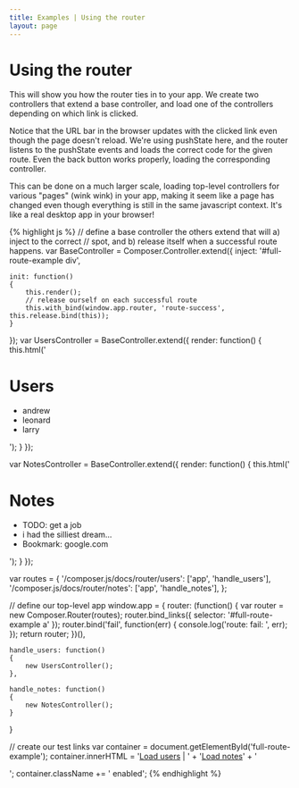 ```yaml
---
title: Examples | Using the router
layout: page
---
```


# Using the router

This will show you how the router ties in to your app. We create two controllers
that extend a base controller, and load one of the controllers depending on
which link is clicked.

Notice that the URL bar in the browser updates with the clicked link even
though the page doesn't reload. We're using pushState here, and the router
listens to the pushState events and loads the correct code for the given route.
Even the back button works properly, loading the corresponding controller.

This can be done on a much larger scale, loading top-level controllers for
various "pages" (wink wink) in your app, making it seem like a page has changed
even though everything is still in the same javascript context. It's like a real
desktop app in your browser!

<div id="full-route-example" class="example fade"></div>

{% highlight js %}
// define a base controller the others extend that will a) inject to the correct
// spot, and b) release itself when a successful route happens.
var BaseController = Composer.Controller.extend({
    inject: '#full-route-example div',

    init: function()
    {
        this.render();
        // release ourself on each successful route
        this.with_bind(window.app.router, 'route-success', this.release.bind(this));
    }
});
var UsersController = BaseController.extend({
    render: function()
    {
        this.html('<h1>Users</h1><ul><li>andrew</li><li>leonard</li><li>larry</li></ul>');
    }
});

var NotesController = BaseController.extend({
    render: function()
    {
        this.html('<h1>Notes</h1><ul><li>TODO: get a job</li><li>i had the silliest dream...</li><li>Bookmark: google.com</li></ul>');
    }
});

var routes = {
    '/composer.js/docs/router/users': ['app', 'handle_users'],
    '/composer.js/docs/router/notes': ['app', 'handle_notes'],
};

// define our top-level app
window.app = {
    router: (function() {
        var router = new Composer.Router(routes);
        router.bind_links({
            selector: '#full-route-example a'
        });
        router.bind('fail', function(err) {
            console.log('route: fail: ', err);
        });
        return router;
    })(),

    handle_users: function()
    {
        new UsersController();
    },

    handle_notes: function()
    {
        new NotesController();
    }
}

// create our test links
var container = document.getElementById('full-route-example');
container.innerHTML =
    '<a href="/composer.js/docs/router/users">Load users</a> | ' +
    '<a href="/composer.js/docs/router/notes">Load notes</a>' +
    '<div></div>';
container.className += ' enabled';
{% endhighlight %}

